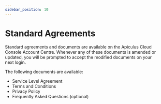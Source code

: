 ```yaml
---
sidebar_position: 10
---
```

# Standard Agreements
Standard agreements and documents are available on the Apiculus Cloud Console Account Centre. Whenever any of these documents is amended or updated, you will be prompted to accept the modified documents on your next login.

The following documents are available:

- Service Level Agreement
- Terms and Conditions
- Privacy Policy
- Frequently Asked Questions (optional)



